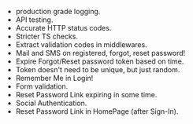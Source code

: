 - production grade logging.
- API testing.
- Accurate HTTP status codes.
- Stricter TS checks.
- Extract validation codes in middlewares.
- Mail and SMS on registered, forgot, reset password!
- Expire Forgot/Reset password token based on time.
- Token doesn't need to be unique, but just random.
- Remember Me in Login!
- Form validation.
- Reset Password Link expiring in some time.
- Social Authentication.
- Reset Password Link in HomePage (after Sign-In).